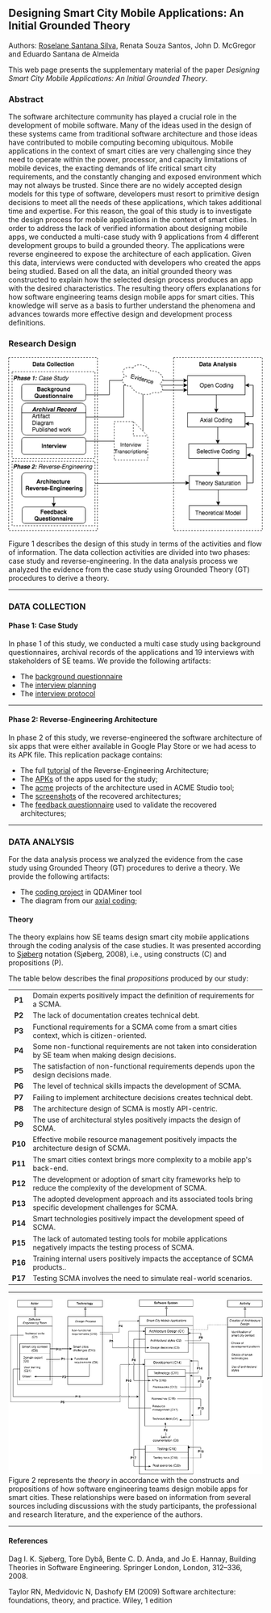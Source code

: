 ## Designing Smart City Mobile Applications: An Initial Grounded Theory

Authors: <a href="mailto:roselane.silva@ufba.br">Roselane Santana Silva</a>, Renata Souza Santos, John D. McGregor and Eduardo Santana de Almeida

This web page presents the supplementary material of the paper *Designing Smart City Mobile Applications: An Initial Grounded Theory*.

### Abstract
The software architecture community has played a crucial role in the development of mobile software. Many of the ideas used in the design of these systems came from traditional software architecture and those ideas have contributed to mobile computing becoming ubiquitous. Mobile applications in the context of smart cities are very challenging since they need to operate within the power, processor, and capacity limitations of mobile devices, the exacting demands of life critical smart city requirements, and the constantly changing and exposed environment which may not always be trusted. Since there are no widely accepted design models for this type of software, developers must resort to primitive design decisions to meet all the needs of these applications, which takes additional time and expertise. For this reason, the goal of this study is to investigate the design process for mobile applications in the context of smart cities. In order to address the lack of verified information about designing mobile apps, we conducted a multi-case study with 9 applications from 4 different development groups to build a grounded theory. The applications were reverse engineered to expose the architecture of each application. Given this data, interviews were conducted with developers who created the apps being studied. Based on all the data, an initial grounded theory was constructed to explain how the selected design process produces an app with the desired characteristics. The resulting theory offers explanations for how software engineering teams design mobile apps for smart cities. This knowledge will serve as a basis to further understand the phenomena and advances towards more effective design and development process definitions.

### Research Design 
![Research Design](research-design.jpg?style=centerme)

Figure 1 describes the design of this study in terms of the activities and flow of information. The data collection activities are divided into two phases: case study and reverse-engineering. In the data analysis process we analyzed the evidence from the case study using Grounded Theory (GT) procedures to derive a theory.

**********

### DATA COLLECTION
#### Phase 1: Case Study
In phase 1 of this study, we conducted a multi case study using background questionnaires, archival records of the applications and 19 interviews with stakeholders of SE teams. We provide the following artifacts:

* The [background questionnaire](https://goo.gl/forms/G1kQeTNhXL1XdseI3)
* The [interview planning](https://github.com/rose2s/EMSE2019/blob/master/Case%20Study/Interview%20Planning.xlsx)
* The [interview protocol](https://github.com/rose2s/EMSE2019/blob/master/Case%20Study/Interview%20Protocol.txt)

**********

#### Phase 2: Reverse-Engineering Architecture

In phase 2 of this study, we reverse-engineered the software architecture of six apps that were either available in Google Play Store or we had acess to its APK file. This replication package contains:

* The full [tutorial](https://github.com/rose2s/EMSE2019/blob/master/Reverse-Engineering%20Architecture/Tutorial.txt) of the Reverse-Engineering Architecture;
* The [APKs](https://github.com/rose2s/EMSE2019/tree/master/Reverse-Engineering%20Architecture/apks) of the apps used for the study;
* The [acme](https://github.com/rose2s/EMSE2019/tree/master/Reverse-Engineering%20Architecture/acme) projects of the architecture used in ACME Studio tool;
* The [screenshots](https://github.com/rose2s/EMSE2019/tree/master/Reverse-Engineering%20Architecture/images) of the recovered architectures;
* The [feedback questionnaire](https://github.com/rose2s/EMSE2019/blob/master/Reverse-Engineering%20Architecture/Feedback%20Questionnaire.txt) used to validate the recovered architectures;

**********
### DATA ANALYSIS
For the data analysis process we analyzed the evidence from the case study using Grounded Theory (GT) procedures to derive a theory. 
We provide the following artifacts:

* The [coding project](https://github.com/rose2s/EMSE2019/blob/master/Coding.qdp) in QDAMiner tool
* The diagram from our [axial coding](https://goo.gl/k522DQ);

#### Theory 
The theory explains how SE teams design smart city mobile applications through the coding analysis of the case studies. It was presented according to [Sjøberg](https://link.springer.com/chapter/10.1007%2F978-1-84800-044-5_12) notation (Sjøberg, 2008), i.e., using constructs (C) and propositions (P).

The table below describes the final *propositions* produced by our study: 

|  | | 
 :------------: | :----------- |
**P1** | Domain experts positively impact the definition of requirements for a SCMA.
**P2** | The lack of documentation creates technical debt.
**P3** | Functional requirements for a SCMA come from a smart cities context, which is citizen-oriented.
**P4** | Some non-functional requirements are not taken into consideration by SE team when making design decisions.
**P5** | The satisfaction of non-functional requirements depends upon the design decisions made.
**P6** | The level of technical skills impacts the development of SCMA.
**P7** | Failing to implement architecture decisions creates technical debt.
**P8** | The architecture design of SCMA is mostly API-centric.
**P9** | The use of architectural styles positively impacts the design of SCMA.
**P10** | Effective mobile resource management positively impacts the architecture design of SCMA.
**P11** | The smart cities context brings more complexity to a mobile app's back-end.
**P12** |The development or adoption of smart city frameworks help to reduce the complexity of the development of SCMA.
**P13** | The adopted development approach and its associated tools bring specific development challenges for SCMA.
**P14** | Smart technologies positively impact the development speed of SCMA.
**P15** | The lack of automated testing tools for mobile applications negatively impacts the testing process of SCMA.
**P16** | Training internal users positively impacts the acceptance of SCMA products..
**P17** | Testing SCMA involves the need to simulate real-world scenarios.

**********

![model](theory.png)
Figure 2 represents the *theory* in accordance with the constructs and propositions of how software engineering teams design mobile apps for smart cities. These relationships were based on information from several sources including discussions with the study participants, the professional and research literature, and the experience of the authors. 

**********

#### References

Dag I. K. Sjøberg, Tore Dybå, Bente C. D. Anda, and Jo E. Hannay, Building Theories in Software Engineering. Springer London, London, 312–336, 2008.

Taylor RN, Medvidovic N, Dashofy EM (2009) Software architecture: foundations, theory, and practice. Wiley, 1 edition


